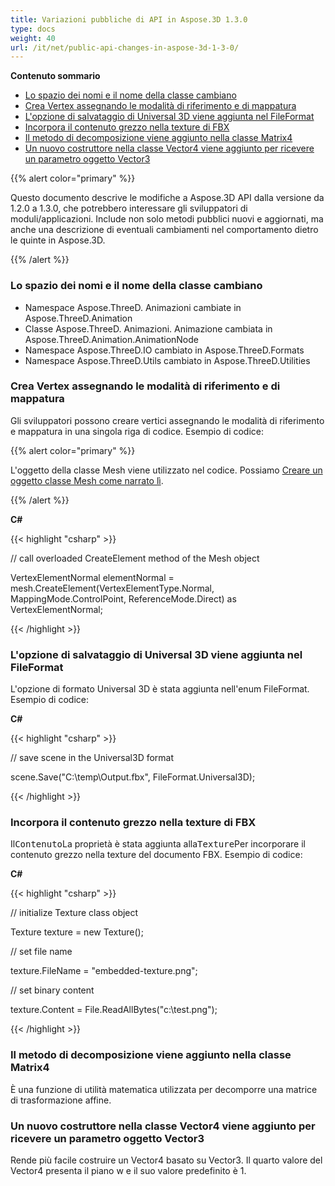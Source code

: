 ```yaml
---
title: Variazioni pubbliche di API in Aspose.3D 1.3.0
type: docs
weight: 40
url: /it/net/public-api-changes-in-aspose-3d-1-3-0/
---
```

**Contenuto sommario**

- [Lo spazio dei nomi e il nome della classe cambiano](#PublicAPIChangesinAspose.3D1.3.0-Namespaceandclassnamechanges)
- [Crea Vertex assegnando le modalità di riferimento e di mappatura](#PublicAPIChangesinAspose.3D1.3.0-CreateVertexbyAssigningtheReferenceandMappingModes)
- [L'opzione di salvataggio di Universal 3D viene aggiunta nel FileFormat](#PublicAPIChangesinAspose.3D1.3.0-Universal3DSavingOptionisaddedintheFileFormat)
- [Incorpora il contenuto grezzo nella texture di FBX](#PublicAPIChangesinAspose.3D1.3.0-EmbedRawContenttotheTextureofFBX)
- [Il metodo di decomposizione viene aggiunto nella classe Matrix4](#PublicAPIChangesinAspose.3D1.3.0-DecomposemethodisaddedintheMatrix4class)
- [Un nuovo costruttore nella classe Vector4 viene aggiunto per ricevere un parametro oggetto Vector3](#PublicAPIChangesinAspose.3D1.3.0-AnewconstructorinVector4classisaddedtoreceiveaVector3objectparameter)

{{% alert color="primary" %}} 

Questo documento descrive le modifiche a Aspose.3D API dalla versione da 1.2.0 a 1.3.0, che potrebbero interessare gli sviluppatori di moduli/applicazioni. Include non solo metodi pubblici nuovi e aggiornati, ma anche una descrizione di eventuali cambiamenti nel comportamento dietro le quinte in Aspose.3D.

{{% /alert %}} 
###  **Lo spazio dei nomi e il nome della classe cambiano**
- Namespace Aspose.ThreeD. Animazioni cambiate in Aspose.ThreeD.Animation
- Classe Aspose.ThreeD. Animazioni. Animazione cambiata in Aspose.ThreeD.Animation.AnimationNode
- Namespace Aspose.ThreeD.IO cambiato in Aspose.ThreeD.Formats
- Namespace Aspose.ThreeD.Utils cambiato in Aspose.ThreeD.Utilities
###  **Crea Vertex assegnando le modalità di riferimento e di mappatura**
Gli sviluppatori possono creare vertici assegnando le modalità di riferimento e mappatura in una singola riga di codice. Esempio di codice:

{{% alert color="primary" %}} 

L'oggetto della classe Mesh viene utilizzato nel codice. Possiamo [Creare un oggetto classe Mesh come narrato lì](/pages/createpage.action?spaceKey=3dnet&title=Create+a+3D+Cube+Mesh&linkCreation=true&fromPageId=19923253).

{{% /alert %}} 

**C#**

{{< highlight "csharp" >}}

 // call overloaded CreateElement method of the Mesh object

VertexElementNormal elementNormal = mesh.CreateElement(VertexElementType.Normal, MappingMode.ControlPoint, ReferenceMode.Direct) as VertexElementNormal;

{{< /highlight >}}

###  **L'opzione di salvataggio di Universal 3D viene aggiunta nel FileFormat**
L'opzione di formato Universal 3D è stata aggiunta nell'enum FileFormat. Esempio di codice:

**C#**

{{< highlight "csharp" >}}

 // save scene in the Universal3D format

scene.Save("C:\\temp\\Output.fbx", FileFormat.Universal3D);

{{< /highlight >}}

###  **Incorpora il contenuto grezzo nella texture di FBX**
Il<tt>Contenuto</tt>La proprietà è stata aggiunta alla<tt>Texture</tt>Per incorporare il contenuto grezzo nella texture del documento FBX. Esempio di codice:

**C#**

{{< highlight "csharp" >}}

 // initialize Texture class object

Texture texture = new Texture();

// set file name

texture.FileName = "embedded-texture.png";

// set binary content

texture.Content = File.ReadAllBytes("c:\\test.png");

{{< /highlight >}}

###  **Il metodo di decomposizione viene aggiunto nella classe Matrix4**
È una funzione di utilità matematica utilizzata per decomporre una matrice di trasformazione affine.
###  **Un nuovo costruttore nella classe Vector4 viene aggiunto per ricevere un parametro oggetto Vector3**
Rende più facile costruire un Vector4 basato su Vector3. Il quarto valore del Vector4 presenta il piano w e il suo valore predefinito è 1.
